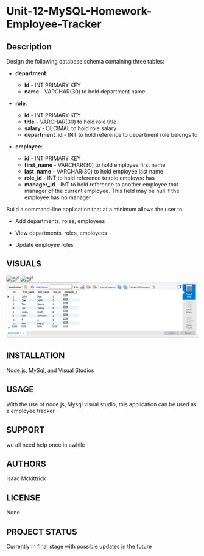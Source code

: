 # Unit-12-MySQL-Homework-Employee-Tracker

## Description
Design the following database schema containing three tables:


* **department**:

  * **id** - INT PRIMARY KEY
  * **name** - VARCHAR(30) to hold department name

* **role**:

  * **id** - INT PRIMARY KEY
  * **title** -  VARCHAR(30) to hold role title
  * **salary** -  DECIMAL to hold role salary
  * **department_id** -  INT to hold reference to department role belongs to

* **employee**:

  * **id** - INT PRIMARY KEY
  * **first_name** - VARCHAR(30) to hold employee first name
  * **last_name** - VARCHAR(30) to hold employee last name
  * **role_id** - INT to hold reference to role employee has
  * **manager_id** - INT to hold reference to another employee that manager of the current employee. This field may be null if the employee has no manager
  
Build a command-line application that at a minimum allows the user to:

  * Add departments, roles, employees

  * View departments, roles, employees

  * Update employee roles

## VISUALS 
![gif](./images/betterhw12.gif)
![gif](./images/betterhw122.gif)
![](./images/hw12pic.jpg)

## INSTALLATION 
Node.js, MySql, and Visual Studios 
## USAGE 
With the use of node.js, Mysql visual studio, this application can be used as a employee tracker.
## SUPPORT 
we all need help once in awhile

## AUTHORS 
Isaac Mckittrick
## LICENSE 
None
## PROJECT STATUS 
Currently in final stage with possible updates in the future 
